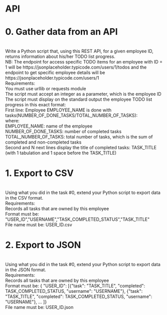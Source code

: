 <h1>API</h1>
<h1>0. Gather data from an API</h1>
<br>
Write a Python script that, using this REST API, for a given employee ID, returns information about his/her TODO list progress.
<br>
NB: The endpoint for access specific TODO items for an employee with ID = 1 will be https://jsonplaceholder.typicode.com/users/1/todos and the endpoint to get specific employee details will be https://jsonplaceholder.typicode.com/users/1
<br>
Requirements:
<br>
You must use urllib or requests module
<br>
The script must accept an integer as a parameter, which is the employee ID
<br>
The script must display on the standard output the employee TODO list progress in this exact format:
<br>
First line: Employee EMPLOYEE_NAME is done with tasks(NUMBER_OF_DONE_TASKS/TOTAL_NUMBER_OF_TASKS):
<br>
where:
<br>
EMPLOYEE_NAME: name of the employee
<br>
NUMBER_OF_DONE_TASKS: number of completed tasks
<br>
TOTAL_NUMBER_OF_TASKS: total number of tasks, which is the sum of completed and non-completed tasks
<br>
Second and N next lines display the title of completed tasks: TASK_TITLE (with 1 tabulation and 1 space before the TASK_TITLE)
<br>

<h1>1. Export to CSV</h1>
<br>
Using what you did in the task #0, extend your Python script to export data in the CSV format.
<br>
Requirements:
<br>
Records all tasks that are owned by this employee<br>
Format must be: "USER_ID","USERNAME","TASK_COMPLETED_STATUS","TASK_TITLE"<br>
File name must be: USER_ID.csv<br>
<h1>2. Export to JSON</h1>
<br>
Using what you did in the task #0, extend your Python script to export data in the JSON format.
<br>
Requirements:
<br>
Records all tasks that are owned by this employee<br>
Format must be: { "USER_ID": [{"task": "TASK_TITLE", "completed": TASK_COMPLETED_STATUS, "username": "USERNAME"}, {"task": "TASK_TITLE", "completed": TASK_COMPLETED_STATUS, "username": "USERNAME"}, ... ]}<br>
File name must be: USER_ID.json<br>
